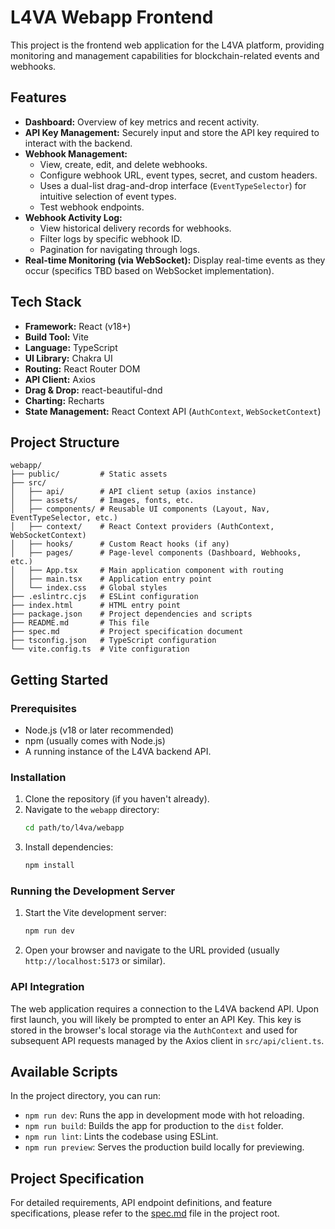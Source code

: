 # L4VA Webapp Frontend

This project is the frontend web application for the L4VA platform, providing monitoring and management capabilities for blockchain-related events and webhooks.

## Features

*   **Dashboard:** Overview of key metrics and recent activity.
*   **API Key Management:** Securely input and store the API key required to interact with the backend.
*   **Webhook Management:**
    *   View, create, edit, and delete webhooks.
    *   Configure webhook URL, event types, secret, and custom headers.
    *   Uses a dual-list drag-and-drop interface (`EventTypeSelector`) for intuitive selection of event types.
    *   Test webhook endpoints.
*   **Webhook Activity Log:**
    *   View historical delivery records for webhooks.
    *   Filter logs by specific webhook ID.
    *   Pagination for navigating through logs.
*   **Real-time Monitoring (via WebSocket):** Display real-time events as they occur (specifics TBD based on WebSocket implementation).

## Tech Stack

*   **Framework:** React (v18+)
*   **Build Tool:** Vite
*   **Language:** TypeScript
*   **UI Library:** Chakra UI
*   **Routing:** React Router DOM
*   **API Client:** Axios
*   **Drag & Drop:** react-beautiful-dnd
*   **Charting:** Recharts
*   **State Management:** React Context API (`AuthContext`, `WebSocketContext`)

## Project Structure

```
webapp/
├── public/         # Static assets
├── src/
│   ├── api/        # API client setup (axios instance)
│   ├── assets/     # Images, fonts, etc.
│   ├── components/ # Reusable UI components (Layout, Nav, EventTypeSelector, etc.)
│   ├── context/    # React Context providers (AuthContext, WebSocketContext)
│   ├── hooks/      # Custom React hooks (if any)
│   ├── pages/      # Page-level components (Dashboard, Webhooks, etc.)
│   ├── App.tsx     # Main application component with routing
│   ├── main.tsx    # Application entry point
│   └── index.css   # Global styles
├── .eslintrc.cjs   # ESLint configuration
├── index.html      # HTML entry point
├── package.json    # Project dependencies and scripts
├── README.md       # This file
├── spec.md         # Project specification document
├── tsconfig.json   # TypeScript configuration
└── vite.config.ts  # Vite configuration
```

## Getting Started

### Prerequisites

*   Node.js (v18 or later recommended)
*   npm (usually comes with Node.js)
*   A running instance of the L4VA backend API.

### Installation

1.  Clone the repository (if you haven't already).
2.  Navigate to the `webapp` directory:
    ```bash
    cd path/to/l4va/webapp
    ```
3.  Install dependencies:
    ```bash
    npm install
    ```

### Running the Development Server

1.  Start the Vite development server:
    ```bash
    npm run dev
    ```
2.  Open your browser and navigate to the URL provided (usually `http://localhost:5173` or similar).

### API Integration

The web application requires a connection to the L4VA backend API. Upon first launch, you will likely be prompted to enter an API Key. This key is stored in the browser's local storage via the `AuthContext` and used for subsequent API requests managed by the Axios client in `src/api/client.ts`.

## Available Scripts

In the project directory, you can run:

*   `npm run dev`: Runs the app in development mode with hot reloading.
*   `npm run build`: Builds the app for production to the `dist` folder.
*   `npm run lint`: Lints the codebase using ESLint.
*   `npm run preview`: Serves the production build locally for previewing.

## Project Specification

For detailed requirements, API endpoint definitions, and feature specifications, please refer to the [spec.md](./spec.md) file in the project root.
